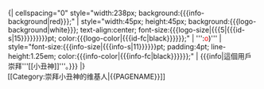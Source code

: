<div style="float:{{{float|left}}}; border:{{{border-width|{{{border-s|1}}}}}}px solid {{{border-color|white}}}; margin:1px;">
{| cellspacing="0" style="width:238px; background:{{{info-background|red}}};"
| style="width:45px; height:45px; background:{{{logo-background|white}}}; text-align:center; font-size:{{{logo-size|{{{5|{{{id-s|15}}}}}}}}}pt; color:{{{logo-color|{{{id-fc|black}}}}}};" | '''<span lang="en" xml:lang="en"><span style="color:black;">:</span><span style="color:red;">o</span><span style="color:black;">)</span></span>'''
| style="font-size:{{{info-size|{{{info-s|11}}}}}}pt; padding:4pt; line-height:1.25em; color:{{{info-color|{{{info-fc|black}}}}}};" | {{{info|這個用戶崇拜'''[[小丑神]]'''。}}}
|}</div>
[[Category:崇拜小丑神的维基人|{{PAGENAME}}]]